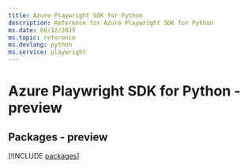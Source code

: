 ```yaml
---
title: Azure Playwright SDK for Python
description: Reference for Azure Playwright SDK for Python
ms.date: 08/12/2025
ms.topic: reference
ms.devlang: python
ms.service: playwright
---
```

# Azure Playwright SDK for Python - preview
## Packages - preview
[!INCLUDE [packages](playwright-index.md)]